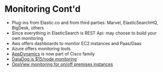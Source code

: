 # Monitoring Cont'd

* Plug-ins from Elastic.co and from third parties: Marvel, ElasticSearchHQ, BigDesk, others 
* Since everything in ElasticSearch is REST Api: may choose to build your own monitoring
* Aws offers dashboards to monitor EC2 instances and Paas/Daas
* Azure offers monitoring tools
* [AppDynamics](https://www.appdynamics.com/) is now part of Cisco family
* <a href="https://www.datadoghq.com/pricing/" target="_blank">DataDog is $15/node monitoring</a>
* <a href="https://www.opsview.com/opspack-marketplace/application-elasticsearch" target="_blank">OpsView monitoring for on/off premises instances</a>
